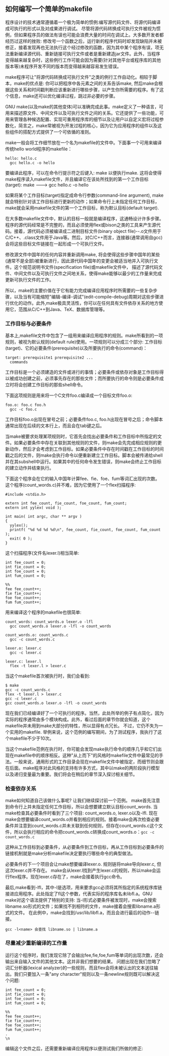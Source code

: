 ## 如何编写一个简单的makefile
  程序设计的技术通常遵循着一个极为简单的惯例:编写源代码文件、将源代码编译成可执行的形式以及对成果进行调试。 尽管将源代码转换成可执行文件被视为惯例，但如果程序员的做法有误也可能会浪费大量的时间在调试上。大多数开发者都经历过这样的挫败: 修改号一个函数之后，运行新的程序代码时却发现缺陷并未被修正，接着发现再也无法执行这个经过修改的函数，因为其中某个程序有误，项无法重新编译源代码、重新链接可执行文件或者是重新建造jar文件。此外，当程序变得越来越复杂时，这些例行工作可能会因为需要(针对其他平台或程序库的其他版本等)未程序开发不同的版本而变得越来越容易发生错误。
  
  make程序可让"将源代码转换成可执行文件"之类的例行工作自动化。相较于脚本，make的优点是: 你可以把程序中各元素之间的关系告诉make, 然后make会根据这些关系和时间戳判断应该重新进行哪些步骤，以产生你所需要的程序。有了这个信息，make还可以优化编译过程，跳过非必要的步骤。
  
  GNU make(以及make的其他变体)可以准确完成此事。make定义了一种语言，可用来描述原文件、中间文件以及可执行文件之间的关系。它还提供了一些功能，可用来管理各种候选配置、实现可重用程序库的细节以及让用户以自定义宏将过程参数化，简言之，make常被视为开发过程的核心，因为它为应用程序的组件以及这些组件的搭配方式提供了一个可依循的准则。
  
  make一般会将工作细节放在一个名为makefile的文件中。下面事一个可用来编译传统hello world程序的makefile：
```
hello: hello.c
  gcc hello.c -o hello
```
  要编译此程序，可以在命令行提示符之后键入: make 以便执行make. 这将会使得make程序读入makefile文件，并且编译它在该处所找到的第一个工作目标(target):
  make ---> gcc hello.c -o hello
  
  如果将某个工作目标(target)指定成命令行参数(command-line argument), make就会特别针对该工作目标进行更新的动作；如果命令行上未指定任何工作目标，make就会采用makefile文件的第一个工作目标，称为默认目标(default target).
  
  在大多数makefile文件中，默认的目标一般就是编译程序，这通畅设计许多步骤。程序的源代码经常是不完整的，而且必须使用flex或bison之类的工具来产生源代码。接着，源代码必须被编译成二进制目标文件(binary object file)--.o文件用于C/C++、.class文件用于Java等。然后，对C/C++而言，连接器(通常调用自gcc)会将这些目标文件链接在一起形成一个可执行文件。
  
  修改源文件中国年的任何内容并重新调用make, 将会使得这些步骤中国年的某些(通常不是全部)被重新进行，因此源代码中国年的变更会被适当地并入可执行文件。这个规范说明书文件(specification file)或makefile文件中， 描述了源代码文件、中间文件以及可执行文件之间地关系，使得make能够以最少的工作量来完成更新可执行文件的工作。
  
  所以，make的主要价值在于它有能力完成编译应用程序时所需要的一些复杂步骤，以及当有可能缩短"编辑-编译-调试"(edit-compile-debug)周期对这些步骤进行优化的动作。此外,make极具灵活性，你可以在任何具有文件依存关系的地方使用它，范围从C/C++到Java、TeX、数据库管理等。
  
### 工作目标与必要条件
  基本上,makefile文件中包含了一组用来编译应用程序的规则。make所看到的一项规则，被视为默认规则(default rule)使用。一项规则可以分成三个部分: 工作目标(target)、它的必要条件(prerequisite)以及所要执行的命令(command)：
```
target: prerequisite1 prerequisite2 ...
  commands
```

  工作目标是一个必须建造的文件或进行的事情；必要条件或依存对象是工作目标得以被成功创建之前，必须事先存在的那些文件；而所要执行的命令则是必要条件成立时将会创建工作目标的那些shell命令。
  
  下面这项规则是用来将一个C文件foo.c编译成一个目标文件foo.o:
```
foo.o: foo.c foo.h
  gcc -c foo.c
```
  工作目标foo.o出现在冒号之前；必要条件foo.c, foo.h出现在冒号之后；命令脚本通常出现在后续的文本行上，而且会在tab键之后。
  
  当make被要求处理某项规则时，它首先会找出必要条件和工作目标中所指定的文件。如果必要条件中存在关联到其他规则的文件，则make会先完成相应规则的更新动作，然后才会考虑到工作目标。如果必要条件中存在时间戳在工作目标的时间戳之后的文件，则make会执行命令以便重新建立工作目标。脚本会被传递给shell并在其subshell中运行。如果其中的任何命令发生错误，则make会终止工作目标的建立动作并结束执行。
  
  下面这个程序会在它的输入中国年计算fee、fie、foe、fum等词汇出现的次数。这个程序(count_words.c)并不难，因为它使用了一个flex扫描程序:
```
#include <stdio.h>

extern int fee_count, fie_count, foe_count, fum_count;
extern int yylex( void );

int main( int argc, char ** argv )
{
  yylex();
  printf( "%d %d %d %d\n", fee_count, fie_count, foe_count, fum_count );
  exit( 0 );
}
```
  这个扫描程序(文件名lexer.l)相当简单:
```
int fee_count = 0;
int fie_count = 0;
int foe_count = 0;
int fum_count = 0;

%%
fee fee_count++;
fie fie_count++;
foe foe_count++;
fum fum_count++;
```

  用来编译这个程序的makefile也很简单:
```
count_words: count_words.o lexer.o -lfl
  gcc count_words.o lexer.o -lfl -o count_words
  
count_words.o: count_words.c
  gcc -c count_words.c

lexer.o: lexer.c
  gcc -c lexer.c
  
lexer.c: lexer.l
  flex -t lexer.l > lexer.c
```
  当这个makefile首次被执行时，我们会看到:
```
$ make
gcc -c count_words.c
flex -t lexer.l > lexer.c
gcc -c lexer.c
gcc count_words.o lexer.o -lfl -o count_words
```

  现在我们已经编译好了一个可执行的程序。当然，此处所举的例子有点简化，因为实际的程序通常由多个模块构成。此外，看过后面的章节你就会知道，这个makefile并未用到make大部分的特性，所以显得有点冗长。 不过，它仍不失为一个实用的makefile. 举例来说，这个范例的编写期间，为了测试程序，我执行了这个makefile不少于10次。
  
  当这个makefile范例在执行时，你可能会发现make执行命令的顺序几乎和它们出现在makefile中的顺序相反。这种"从上而下"的风格时makefile文件中最常见的手法。一般来说，通用形式的工作目录会现在makefile文件中被指定，而细节则会跟在后面。make程序对此风格的支持有许多方式，其中以make的两阶段执行模型以及递归变量最为重要。我们将会在稍后的章节深入探讨相关细节。
  
### 检查依存关系
  make如何知道自己该做什么事呢? 让我们继续探讨前一个范例。
  make首先注意到命令行上并未指定任何工作目标，所以会想要建立默认目标count_words. 当make检查其必要条件时看到了三个项目: count_words.o, lexer.o以及-lfl. 现在make会想要编译count_words.o并看到相应的规则。接着make会再次检查必要条件并注意到count_words.c并未关联到任何规则，但存在count_words.c这个文件，所以会执行相应的命令把count_words.c转换成count_words.o：`gcc -c count_words.c`
  
  这种从工作目标到必要条件，从必要条件到工作目标，再从工作目标到必要条件的链接机制就是make分析makefile决定要执行哪些命令的典型做法。
  
  必要条件的下一个项目会让make想要编译lexer.o. 规则链将make导向lexer.c, 但这次lexer.c并不存在。 make会从lexer.l找到产生lexer.c的规则，所以make会运行flex程序。现在lexer.c存在了，make会接着执行gcc命令。
  
  最后,make看到-lfl，其中-l是选项，用来要求gcc必须将其所指定的系统程序库链接进应用程序。此处指定了fl这个参数，代表实际的程序库名未libfl.a。GNU make对这个语法提供了特别的支持: 当-l<name>形式必要条件被发现时，make会搜索libname.so形式的文件；如果找不到相符的文件，make接着会搜索libname.a形式的文件。 在此例中，make会找到/usr/lib/libfl.a，而且会进行最后的动作--链接。
  
```
gcc -l<name> 会查找 libname.so | libname.a
```
### 尽量减少重新编译的工作量
  运行这个程序时，我们发现它除了会输出fee,fie,foe,fum等单词的出现次数，还会输出来自输入文件的其他文本。这并非我们想要的结果。 问题出现在我们忽略了词汇分析器(lexical analyzer)的一些规则，而且flex会将未被认出的文本送往输出。我们只要加入一条"any character"规则以及一条newline规则既可以解决这个问题:
```
int fee_count = 0;
int fie_count = 0;
int foe_count = 0;
int fum_count = 0;

%%
fee fee_count++;
fie fie_count++;
foe foe_count++;
fum fum_count++;
.
\n
```
  编辑这个文件之后，还需要重新编译应用程序以便测试我们所做的修正:
  
  
